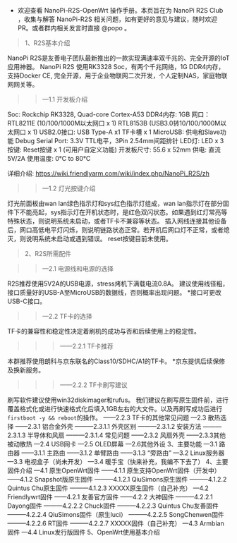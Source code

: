 * 欢迎查看 NanoPi-R2S-OpenWrt 操作手册。本页旨在为 NanoPi R2S Club ，收集与解答 NanoPi-R2S 相关问题，如有更好的意见与建议，随时欢迎PR。或者群内相关发言时直接 @popo 。

> 1、R2S基本介绍

NanoPi R2S是友善电子团队最新推出的一款实现满速率双千兆的、完全开源的IoT应用神器。
NanoPi R2S 使用RK3328 Soc，有两个千兆网络，1G DDR4内存，支持Docker CE, 完全开源，用于企业物联网二次开发，个人定制NAS，家庭物联网网关等。

>> —1.1 开发板介绍

Soc: Rockchip RK3328, Quad-core Cortex-A53
DDR4内存: 1GB
网口：
RTL8211E (10/100/1000M以太网口 x 1)
RTL8153B (USB3.0转10/100/1000M以太网口 x 1)
USB2.0接口: USB Type-A x1
TF卡槽 x 1
MicroUSB: 供电和Slave功能
Debug Serial Port: 3.3V TTL电平，3Pin 2.54mm间距排针
LED灯: LED x 3
按键: Reset按键 x 1 (可用户自定义功能)
开发板尺寸: 55.6 x 52mm
供电: 直流5V/2A
使用温度: 0℃ to 80℃

详细介绍: https://wiki.friendlyarm.com/wiki/index.php/NanoPi_R2S/zh

>> —1.2 灯光按键介绍

灯光前面板由wan lan绿色指示灯和sys红色指示灯组成，wan lan指示灯在部分固件下不能亮起，sys指示灯在开机状态时，是红色双闪状态。如果遇到红灯常亮等特殊状态，则说明系统未启动，或者TF卡不兼容等状态。
插入网线连接其他设备后，网口高低电平灯闪烁，则说明链路状态正常。若开机后网口灯不正常，或者熄灭，则说明系统未启动或遇到错误。
reset按键目前未使用。

> 2、R2S所需配件

>> —2.1 电源线和电源的选择

R2S推荐使用5V2A的USB电源，stress烤机下满载电流0.8A。
建议使用线径粗，接口质量好的USB-A至MicroUSB的数据线，否则概率出现问题。
*接口可更改USB-C接口。

>> —2.2 TF卡的选择

TF卡的兼容性和稳定性决定着刷机的成功与否和后续使用上的稳定性。

>>> ——2.2.1 TF卡推荐

本群推荐使用朗科与京东联名的Class10/SDHC/A1的TF卡。
*京东提供后续保修及换新服务。

>>> ——2.2.2 TF卡刷写建议

刷写软件建议使用win32diskimager和rufus。
我们建议在刷写原生固件前，进行覆盖格式化或进行快速格式化后填入1GB左右的大文件。以及再刷写成功后进行`firstboot -y && reboot`的操作。
——2.2.3 TF卡的其他常见问题
—2.3 散热选择
——2.3.1 铝合金外壳
———2.3.1.1 外壳区别
———2.3.1.2 安装方法
———2.3.1.3 半导体和风扇
———2.3.1.4 常见问题
——2.3.2 风扇外壳
——2.3.3其他被动散热
—2.4 USB网卡
—2.5 OLED屏幕
—2.6其他外设
3、主要功能
—3.1 路由器
——3.1.1 主路由
——3.1.2 单臂路由
——3.1.3 “旁路由”
—3.2 Linux服务器
—3.3 电视盒子（尚未开发）
—3.4 暖手宝（快来补充，我编不下去了）
4、主要固件介绍
—4.1 原生OpenWrt固件
——4.1.1 原生支持OpenWrt固件（开发中）
——4.1.2 Snapshot版原生固件
———4.1.2.1 QiuSimons原生固件
———4.1.2.2 Quintus Chu原生固件
———4.1.2.3 XXXXX原生固件（自己补充）
—4.2 Friendlywrt固件
——4.2.1 友善官方固件
——4.2.2 大神固件
———4.2.2.1 Dayong固件
———4.2.2.2 Chuck固件
———4.2.2.3 Quintus Chu友善固件
———4.2.2.4 QiuSimons固件（原生luci）
———4.2.2.5 SongChenwen固件
———4.2.2.6 RT固件
———4.2.2.7 XXXXX固件（自己补充）
—4.3 Armbian固件
—4.4 Linux发行版固件
5、OpenWrt使用基本介绍
